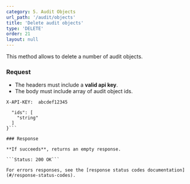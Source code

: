 ```yaml
---
category: 5. Audit Objects
url_path: '/audit/objects'
title: 'Delete audit objects'
type: 'DELETE'
order: 21
layout: null
---
```


This method allows to delete a number of audit objects.

### Request

* The headers must include a **valid api key**.
* The body must include array of audit object ids.

```X-API-KEY:  abcdef12345```

```{
  "ids": [
    "string"
  ]
}```

### Response

**If succeeds**, returns an empty response.

```Status: 200 OK```

For errors responses, see the [response status codes documentation](#/response-status-codes).
